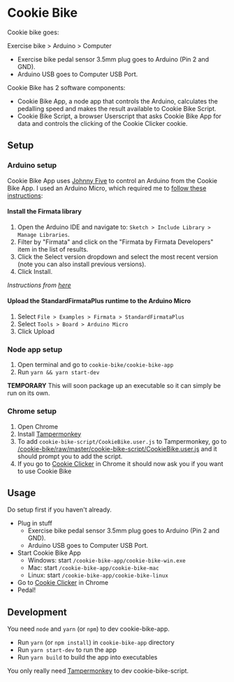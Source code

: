 # Cookie Bike

Cookie bike goes:

Exercise bike > Arduino > Computer
- Exercise bike pedal sensor 3.5mm plug goes to Arduino (Pin 2 and GND).
- Arduino USB goes to Computer USB Port.

Cookie Bike has 2 software components:
- Cookie Bike App, a node app that controls the Arduino, calculates the pedalling speed and makes the result available to Cookie Bike Script.
- Cookie Bike Script, a browser Userscript that asks Cookie Bike App for data and controls the clicking of the Cookie Clicker cookie.

## Setup

### Arduino setup

Cookie Bike App uses [Johnny Five](http://johnny-five.io/) to control an Arduino from the Cookie Bike App.
I used an Arduino Micro, which required me to [follow these instructions](http://johnny-five.io/platform-support/#arduino-micro):

#### Install the Firmata library

1. Open the Arduino IDE and navigate to: `Sketch > Include Library > Manage Libraries`.
2. Filter by "Firmata" and click on the "Firmata by Firmata Developers" item in the list of results.
3. Click the Select version dropdown and select the most recent version (note you can also install previous versions).
4. Click Install.

*Instructions from [here](https://github.com/firmata/arduino#user-content-updating-firmata-in-the-arduino-ide---arduino-164-and-higher)*

#### Upload the StandardFirmataPlus runtime to the Arduino Micro

1. Select `File > Examples > Firmata > StandardFirmataPlus`
2. Select `Tools > Board > Arduino Micro`
3. Click Upload

### Node app setup

1. Open terminal and go to `cookie-bike/cookie-bike-app`
2. Run `yarn && yarn start-dev`

**TEMPORARY** This will soon package up an executable so it can simply be run on its own.

### Chrome setup

1. Open Chrome
2. Install [Tampermonkey](https://tampermonkey.net)
3. To add `cookie-bike-script/CookieBike.user.js` to Tampermonkey, go to [/cookie-bike/raw/master/cookie-bike-script/CookieBike.user.js](/cookie-bike/raw/master/cookie-bike-script/CookieBike.user.js) and it should prompt you to add the script.
4. If you go to [Cookie Clicker](http://orteil.dashnet.org/cookieclicker/) in Chrome it should now ask you if you want to use Cookie Bike

## Usage

Do setup first if you haven't already.

- Plug in stuff
  - Exercise bike pedal sensor 3.5mm plug goes to Arduino (Pin 2 and GND).
  - Arduino USB goes to Computer USB Port.
- Start Cookie Bike App
  - Windows: start `/cookie-bike-app/cookie-bike-win.exe`
  - Mac: start `/cookie-bike-app/cookie-bike-mac`
  - Linux: start `/cookie-bike-app/cookie-bike-linux`
- Go to [Cookie Clicker](http://orteil.dashnet.org/cookieclicker/) in Chrome
- Pedal!

## Development

You need `node` and `yarn` (or `npm`) to dev cookie-bike-app.
- Run `yarn` (or `npm install`) in `cookie-bike-app` directory
- Run `yarn start-dev` to run the app
- Run `yarn build` to build the app into executables

You only really need [Tampermonkey](https://tampermonkey.net) to dev cookie-bike-script.
